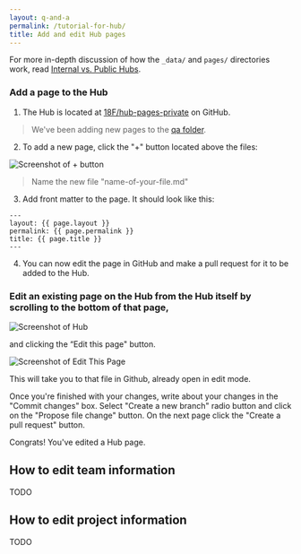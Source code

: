 ```yaml
---
layout: q-and-a
permalink: /tutorial-for-hub/
title: Add and edit Hub pages
---
```


For more in-depth discussion of how the `_data/` and `pages/` directories
work, read [Internal vs. Public Hubs](../../101/internal-vs-public/).

### Add a page to the Hub

1. The Hub is located at [18F/hub-pages-private](https://github.com/18F/hub-pages-private) on GitHub.

>We've been adding new pages to the [qa folder](https://github.com/18F/hub-pages-private/tree/master/qa).

2. To add a new page, click the "+" button located above the files:

![Screenshot of + button](../assets/images/onboarding/new-file.png)

>Name the new file "name-of-your-file.md"

3. Add front matter to the page. It should look like this:

```
---
layout: {{ page.layout }}
permalink: {{ page.permalink }}
title: {{ page.title }}
---
```

4. You can now edit the page in GitHub and make a pull request for it to be added to the Hub.

### Edit an existing page on the Hub from the Hub itself by scrolling to the bottom of that page,

![Screenshot of Hub](../assets/images/onboarding/hub.png)

and clicking the “Edit this page" button.

![Screenshot of Edit This Page](../assets/images/onboarding/edit-page.png)

This will take you to that file in Github, already open in edit mode.

Once you're finished with your changes, write about your changes in the "Commit changes" box. Select "Create a new branch" radio button and click on the "Propose file change" button. On the next page click the "Create a pull request" button.

Congrats! You've edited a Hub page.

## How to edit team information

TODO

## How to edit project information

TODO
